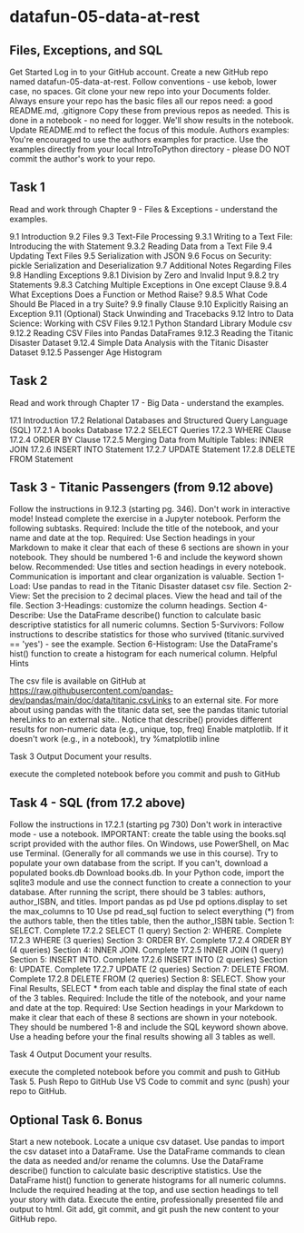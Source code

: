 # datafun-05-data-at-rest
## Files, Exceptions, and SQL

Get Started
Log in to your GitHub account. 
Create a new GitHub repo named datafun-05-data-at-rest. Follow conventions - use kebob, lower case, no spaces. 
Git clone your new repo into your Documents folder. 
Always ensure your repo has the basic files all our repos need:
a good README.md,
.gitignore
Copy these from previous repos as needed. This is done in a notebook - no need for logger. We'll show results in the notebook.
Update README.md to reflect the focus of this module. 
Authors examples: You're encouraged to use the authors examples for practice. Use the examples directly from your local IntroToPython directory - please DO NOT commit the author's work to your repo. 

## Task 1
Read and work through Chapter 9 - Files & Exceptions - understand the examples. 

9.1 Introduction
9.2 Files
9.3 Text-File Processing
9.3.1 Writing to a Text File: Introducing the with Statement
9.3.2 Reading Data from a Text File
9.4 Updating Text Files
9.5 Serialization with JSON
9.6 Focus on Security: pickle Serialization and Deserialization
9.7 Additional Notes Regarding Files
9.8 Handling Exceptions
9.8.1 Division by Zero and Invalid Input
9.8.2 try Statements
9.8.3 Catching Multiple Exceptions in One except Clause
9.8.4 What Exceptions Does a Function or Method Raise?
9.8.5 What Code Should Be Placed in a try Suite?
9.9 finally Clause
9.10 Explicitly Raising an Exception
9.11 (Optional) Stack Unwinding and Tracebacks
9.12 Intro to Data Science: Working with CSV Files
9.12.1 Python Standard Library Module csv
9.12.2 Reading CSV Files into Pandas DataFrames
9.12.3 Reading the Titanic Disaster Dataset
9.12.4 Simple Data Analysis with the Titanic Disaster Dataset
9.12.5 Passenger Age Histogram

## Task 2
Read and work through Chapter 17 - Big Data - understand the examples. 

17.1 Introduction
17.2 Relational Databases and Structured Query Language (SQL)
17.2.1 A books Database
17.2.2 SELECT Queries
17.2.3 WHERE Clause
17.2.4 ORDER BY Clause
17.2.5 Merging Data from Multiple Tables: INNER JOIN
17.2.6 INSERT INTO Statement
17.2.7 UPDATE Statement
17.2.8 DELETE FROM Statement
 

## Task 3 - Titanic Passengers (from 9.12 above)
Follow the instructions in 9.12.3 (starting pg. 346).
Don't work in interactive mode!
Instead complete the exercise in a Jupyter notebook. 
Perform the following subtasks.
Required: Include the title of the notebook, and your name and date at the top.
Required: Use Section headings in your Markdown to make it clear that each of these 6 sections are shown in your notebook. They should be numbered 1-6 and include the keyword shown below.
Recommended: Use titles and section headings in every notebook. Communication is important and clear organization is valuable.
Section 1-Load: Use pandas to read in the Titanic Disaster dataset csv file.
Section 2-View: Set the precision to 2 decimal places. View the head and tail of the file.
Section 3-Headings: customize the column headings.
Section 4-Describe: Use the DataFrame describe() function to calculate basic descriptive statistics for all numeric columns. 
Section 5-Survivors: Follow instructions to describe statistics for those who survived (titanic.survived == 'yes') - see the example. 
Section 6-Histogram: Use the DataFrame's hist() function to create a histogram for each numerical column.
Helpful Hints

The csv file is available on GitHub at https://raw.githubusercontent.com/pandas-dev/pandas/main/doc/data/titanic.csvLinks to an external site.
For more about using pandas with the titanic data set, see the pandas titanic tutorial hereLinks to an external site..
Notice that describe() provides different results for non-numeric data (e.g., unique, top, freq)
Enable matplotlib. If it doesn't work (e.g., in a notebook), try 
%matplotlib inline
 

Task 3 Output
Document your results.

execute the completed notebook before you commit and push to GitHub
 

## Task 4 - SQL (from 17.2 above)
Follow the instructions in 17.2.1 (starting pg 730) 
Don't work in interactive mode - use a notebook.
IMPORTANT: create the table using the books.sql script provided with the author files. 
On Windows, use PowerShell, on Mac use Terminal. (Generally for all commands we use in this course).
Try to populate your own database from the script. If you can't, download a populated books.db Download books.db.
In your Python code, import the sqlite3 module and use the connect function to create a connection to your database.
After running the script, there should be 3 tables: authors, author_ISBN, and titles. 
Import pandas as pd
Use pd options.display to set the max_columns to 10
Use pd read_sql fuction to select everything (*) from the authors table, then the titles table, then the author_ISBN table.
Section 1: SELECT. Complete 17.2.2 SELECT (1 query)
Section 2: WHERE. Complete 17.2.3 WHERE (3 queries)
Section 3: ORDER BY. Complete 17.2.4 ORDER BY (4 queries)
Section 4: INNER JOIN. Complete 17.2.5 INNER JOIN (1 query)
Section 5: INSERT INTO. Complete 17.2.6 INSERT INTO (2 queries)
Section 6: UPDATE. Complete 17.2.7 UPDATE (2 queries)
Section 7: DELETE FROM. Complete 17.2.8 DELETE FROM (2 queries)
Section 8: SELECT. Show your Final Results, SELECT * from each table and display the final state of each of the 3 tables.
Required: Include the title of the notebook, and your name and date at the top.
Required: Use Section headings in your Markdown to make it clear that each of these 8 sections are shown in your notebook. They should be numbered 1-8 and include the SQL keyword shown above. Use a heading before your the final results showing all 3 tables as well. 
 

Task 4 Output
Document your results.

execute the completed notebook before you commit and push to GitHub
Task 5. Push Repo to GitHub
Use VS Code to commit and sync (push) your repo to GitHub.

## Optional Task 6. Bonus
Start a new notebook.
Locate a unique csv dataset. 
Use pandas to import the csv dataset into a DataFrame.
Use the DataFrame commands to clean the data as needed and/or rename the columns.
Use the DataFrame describe() function to calculate basic descriptive statistics. 
Use the DataFrame hist() function to generate histograms for all numeric columns. 
Include the required heading at the top, and use section headings to tell your story with data. 
Execute the entire, professionally presented file and output to html. 
Git add, git commit, and git push the new content to your GitHub repo. 